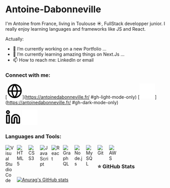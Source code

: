 # Antoine-Dabonneville

I'm Antoine from France, living in Toulouse ☀, FullStack developper junior. I really enjoy learning languages and frameworks like JS and React. 

<!--
**msarava/Antoine-Dabonneville** is a ✨ _special_ ✨ repository because its `README.md` (this file) appears on your GitHub profile.
-->
Actually:

- 🔭 I’m currently working on a new Portfolio ...
- 🌱 I’m currently learning amazing things on Next.Js ...
- 📫 How to reach me: LinkedIn or email

### Connect with me:

[![img_contact](./img/globe-light.svg)](https://antoinedabonneville.fr/ #gh-light-mode-only)
[![img_contact](./img/globe-dark.svg)](https://antoinedabonneville.fr/ #gh-dark-mode-only)

[![img_contact](./img/linkedin-light.svg)](https://www.linkedin.com/in/antoinedabonneville/#gh-light-mode-only)
[![img_contact](./img/linkedin-dark.svg)](https://www.linkedin.com/in/antoinedabonneville/#gh-dark-mode-only)


### Languages and Tools:

<img align="left" alt="Visual Studio Code" width="26px" src="https://cdn.jsdelivr.net/gh/devicons/devicon/icons/vscode/vscode-original.svg" style="padding-right:10px;" />

<img align="left" alt="HTML5" width="26px" src="https://cdn.jsdelivr.net/gh/devicons/devicon/icons/html5/html5-original.svg" style="padding-right:10px;" />
<img align="left" alt="CSS3" width="26px" src="https://cdn.jsdelivr.net/gh/devicons/devicon/icons/css3/css3-original.svg" style="padding-right:10px;" />
<img align="left" alt="JavaScript" width="26px" src="https://cdn.jsdelivr.net/gh/devicons/devicon/icons/javascript/javascript-original.svg" style="padding-right:10px;" />
<img align="left" alt="React" width="26px" src="https://cdn.jsdelivr.net/gh/devicons/devicon/icons/react/react-original.svg" style="padding-right:10px;" />
<img align="left" alt="GraphQL" width="26px" src="https://cdn.jsdelivr.net/gh/devicons/devicon/icons/graphql/graphql-plain.svg" style="padding-right:10px;" />
<img align="left" alt="Node.js" width="26px" src="https://cdn.jsdelivr.net/gh/devicons/devicon/icons/nodejs/nodejs-original.svg" style="padding-right:10px;" />
<img align="left" alt="MySQL" width="26px" src="https://cdn.jsdelivr.net/gh/devicons/devicon/icons/mysql/mysql-original.svg" style="padding-right:10px;" />
<img align="left" alt="Git" width="26px" src="https://cdn.jsdelivr.net/gh/devicons/devicon/icons/git/git-original.svg" style="padding-right:10px;" />
<img align="left" alt="AWS" width="25px" src="https://cdn.jsdelivr.net/gh/devicons/devicon/icons/amazonwebservices/amazonwebservices-original.svg" style="padding-right:11px;" />

<br />
<br />


### ⭐ GitHub Stats

[![Anurag's GitHub stats](https://github-readme-stats.vercel.app/api?username=msarava&show_icons=true&hide_border=false&title_color=3B1F94f&icon_color=FFE500&bg_color=09131B&text_color=ffffff&border_color=0c1a25)](https://github.com/anuraghazra/github-readme-stats)



[LinkedIn]: https://www.linkedin.com/in/antoinedabonneville/
[website]: https://antoinedabonneville.fr/
